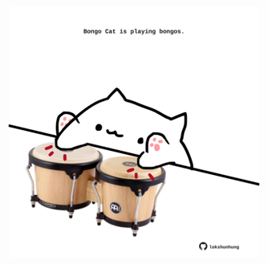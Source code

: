 <!-- built at 19/12/2022, 18:01:07 UTC -->
<p align="center">
  <img width="500" height="500" src="./ReadmeImage.svg">
</p>

